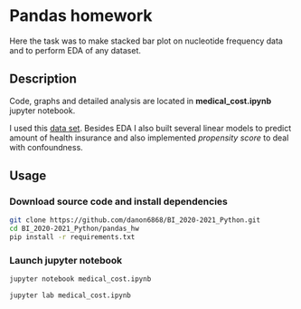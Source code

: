 # Pandas homework

Here the task was to make stacked bar plot on nucleotide frequency data and to perform EDA of any dataset. 

## Description

Code, graphs and detailed analysis are located in **medical_cost.ipynb** jupyter notebook.

I used this [data set](https://www.kaggle.com/mirichoi0218/insurance). Besides EDA I also built several linear models to predict amount of health insurance and also implemented *propensity score* to deal with confoundness.

## Usage

### Download source code and install dependencies

```bash
git clone https://github.com/danon6868/BI_2020-2021_Python.git
cd BI_2020-2021_Python/pandas_hw
pip install -r requirements.txt
```

### Launch jupyter notebook

```bash
jupyter notebook medical_cost.ipynb

jupyter lab medical_cost.ipynb
```
